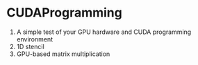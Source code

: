 # CUDAProgramming
1. A simple test of your GPU hardware and CUDA programming environment
2. 1D stencil
3. GPU-based matrix multiplication
